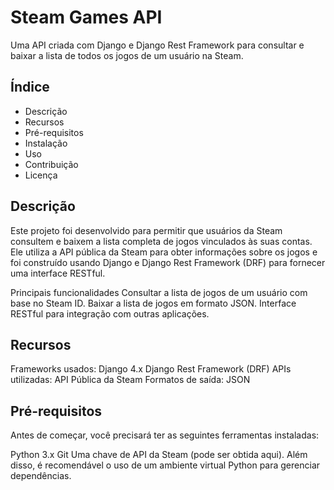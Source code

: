 # Steam Games API
Uma API criada com Django e Django Rest Framework para consultar e baixar a lista de todos os jogos de um usuário na Steam.

## Índice
- Descrição
- Recursos
- Pré-requisitos
- Instalação
- Uso
- Contribuição
- Licença

## Descrição
Este projeto foi desenvolvido para permitir que usuários da Steam consultem e baixem a lista completa de jogos vinculados às suas contas. Ele utiliza a API pública da Steam para obter informações sobre os jogos e foi construído usando Django e Django Rest Framework (DRF) para fornecer uma interface RESTful.

Principais funcionalidades
Consultar a lista de jogos de um usuário com base no Steam ID.
Baixar a lista de jogos em formato JSON.
Interface RESTful para integração com outras aplicações.

## Recursos
Frameworks usados:
Django 4.x
Django Rest Framework (DRF)
APIs utilizadas:
API Pública da Steam
Formatos de saída:
JSON

## Pré-requisitos
Antes de começar, você precisará ter as seguintes ferramentas instaladas:

Python 3.x
Git
Uma chave de API da Steam (pode ser obtida aqui).
Além disso, é recomendável o uso de um ambiente virtual Python para gerenciar dependências.
